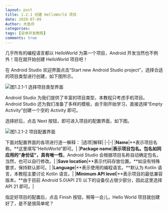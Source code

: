 ```yaml
---
layout: post
title: 1.2.1 创建 HelloWorld 项目
date: 2020-07-09
Author: 木鱼舟
categories: 
tags: [安卓开发教程]
comments: true
---
```


几乎所有的编程语言都以 HelloWorld 为第一个项目，Android 开发当然也不例外！现在就开始创建 HelloWorld 项目吧！

在 Android Studio 欢迎界面点击“Start new Android Studio project”，选择合适的项目类型进行创建，如下图所示。

![图1.2.1-1 选择项目类型界面](https://raw.githubusercontent.com/friendgxx/friendgxx.github.io/master/images/2020-07-09/1.2.1-1.png "图1.2.1-1 选择项目类型界面")

Android Studio 为我们提供了丰富的项目类型，本教程只考虑手机项目。Android Studio 还为我们准备了多样的模板，由于刚开始学习，直接选择“Empty Activity”创建一个空的 Activity 即可。

选择好后，点击 Next 按钮，即可进入项目的配置界面，如下图。

![图1.2.1-2 项目配置界面](https://raw.githubusercontent.com/friendgxx/friendgxx.github.io/master/images/2020-07-09/1.2.1-2.png "图1.2.1-2 项目配置界面")

下面对配置界面的各项进行逐一解释：
|选项|解释|
|-|-|
|**Name**|**表示项目名称。**这里填写“HelloWorld”即可。|
|**Package name**|**表示项目包名。**包名如同应用的“身份证”，具有**唯一性**。Android Studio 会根据项目名称自动确定包名，当然，也可以自行修改。|
|**Save location**|**表示代码存放位置。**如没有特殊要求，保持默认即可。|
|**Language**|**表示使用的编程语言。**默认为 Kotlin 语言，本教程主要讨论 Kotlin 语言。|
|**Minimum API level**|**表示项目的最低兼容版本。**由于目前 Android 5.0(API 21) 以下的设备仅占很少部分，因此这里选择 API 21 即可。|

指定好项目的配置后，点击 Finish 按钮，稍等一会儿，Hello World 项目就创建好了，是不是很简单呢？